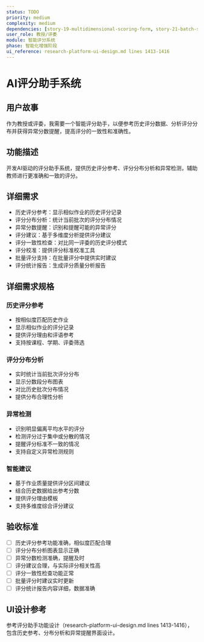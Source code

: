 ```yaml
---
status: TODO
priority: medium
complexity: medium
dependencies: [story-19-multidimensional-scoring-form, story-21-batch-scoring-interface, story-66-ai-homework-detection]
user_role: 教授/评委
module: 智能评分系统
phase: 智能化增强阶段
ui_reference: research-platform-ui-design.md lines 1413-1416
---
```


# AI评分助手系统

## 用户故事
作为教授或评委，我需要一个智能评分助手，以便参考历史评分数据、分析评分分布并获得异常分数提醒，提高评分的一致性和准确性。

## 功能描述
开发AI驱动的评分助手系统，提供历史评分参考、评分分布分析和异常检测，辅助教师进行更准确和一致的评分。

## 详细需求
- 历史评分参考：显示相似作业的历史评分记录
- 评分分布分析：统计当前批次的评分分布情况
- 异常分数提醒：识别和提醒可能的异常评分
- 评分建议：基于多维度分析提供评分建议
- 评分一致性检查：对比同一评委的历史评分模式
- 评分校准：提供评分标准校准工具
- 批量评分支持：在批量评分中提供实时建议
- 评分统计报告：生成评分质量分析报告

## 详细需求规格
### 历史评分参考
- 按相似度匹配历史作业
- 显示相似作业的评分记录
- 提供评分理由和评语参考
- 支持按课程、学期、评委筛选

### 评分分布分析
- 实时统计当前批次评分分布
- 显示分数段分布图表
- 对比历史批次分布情况
- 提供分布合理性分析

### 异常检测
- 识别明显偏离平均水平的评分
- 检测评分过于集中或分散的情况
- 提醒评分标准不一致的情况
- 支持自定义异常检测规则

### 智能建议
- 基于作业质量提供评分区间建议
- 结合历史数据给出参考分数
- 提供评分理由模板
- 支持多维度综合评分建议

## 验收标准
- [ ] 历史评分参考功能准确，相似度匹配合理
- [ ] 评分分布分析图表显示正确
- [ ] 异常分数检测准确，提醒及时
- [ ] 评分建议合理，与实际评分相关性高
- [ ] 评分一致性检查功能正常
- [ ] 批量评分时建议实时更新
- [ ] 评分统计报告内容详细，数据准确

## UI设计参考
参考评分助手功能设计（research-platform-ui-design.md lines 1413-1416），包含历史参考、分布分析和异常提醒界面设计。